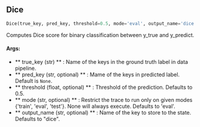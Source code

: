 ## Dice
```python
Dice(true_key, pred_key, threshold=0.5, mode='eval', output_name='dice')
```
Computes Dice score for binary classification between y_true and y_predict.

#### Args:

* ** true_key (str) ** :  Name of the keys in the ground truth label in data pipeline.
* ** pred_key (str, optional) ** :  Mame of the keys in predicted label. Default is `None`.
* ** threshold (float, optional) ** :  Threshold of the prediction. Defaults to 0.5.
* ** mode (str, optional) ** :  Restrict the trace to run only on given modes {'train', 'eval', 'test'}. None will always                execute. Defaults to 'eval'.
* ** output_name (str, optional) ** :  Name of the key to store to the state. Defaults to "dice".